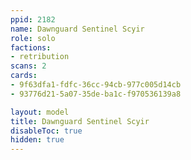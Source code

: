 ```yaml
---
ppid: 2182
name: Dawnguard Sentinel Scyir
role: solo
factions:
- retribution
scans: 2
cards:
- 9f63dfa1-fdfc-36cc-94cb-977c005d14cb
- 93776d21-5a07-35de-ba1c-f970536139a8

layout: model
title: Dawnguard Sentinel Scyir
disableToc: true
hidden: true
---
```


